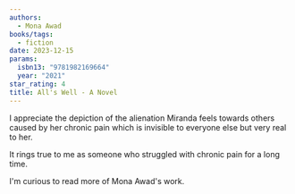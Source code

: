 ```yaml
---
authors:
  - Mona Awad
books/tags:
  - fiction
date: 2023-12-15
params:
  isbn13: "9781982169664"
  year: "2021"
star_rating: 4
title: All's Well - A Novel
---
```


I appreciate the depiction of the alienation Miranda feels towards others caused by her chronic pain which is invisible to everyone else but very real to her.

It rings true to me as someone who struggled with chronic pain for a long time.

<!--more-->

I'm curious to read more of Mona Awad's work.
